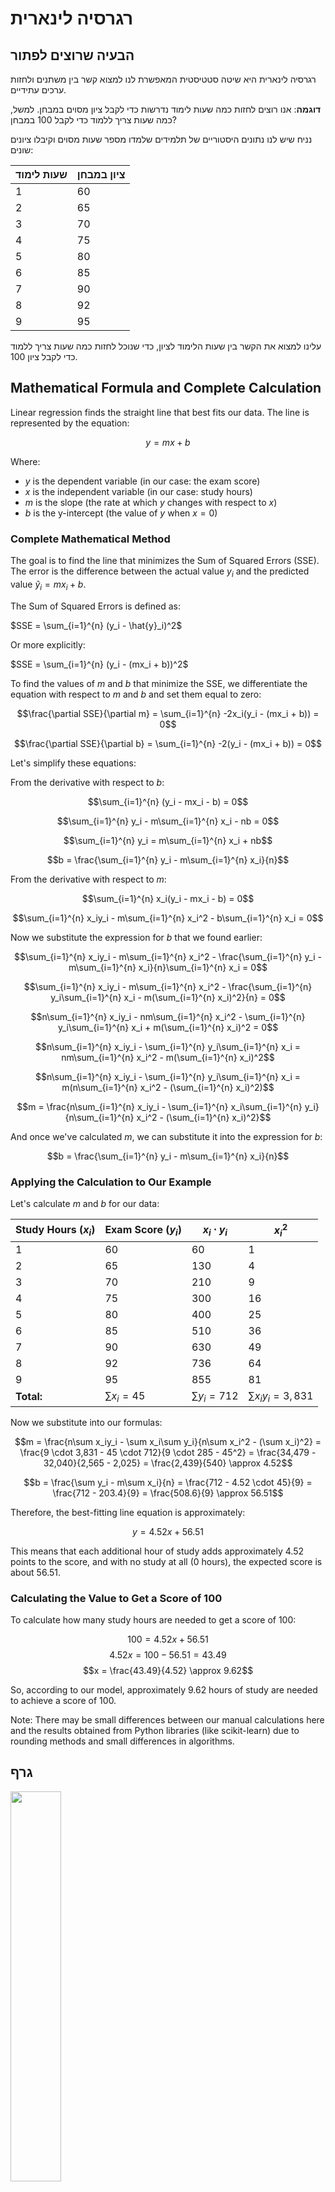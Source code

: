 # רגרסיה לינארית

## הבעיה שרוצים לפתור

רגרסיה לינארית היא שיטה סטטיסטית המאפשרת לנו למצוא קשר בין משתנים ולחזות ערכים עתידיים. 

**דוגמה**: אנו רוצים לחזות כמה שעות לימוד נדרשות כדי לקבל ציון מסוים במבחן. למשל, כמה שעות צריך ללמוד כדי לקבל 100 במבחן?

נניח שיש לנו נתונים היסטוריים של תלמידים שלמדו מספר שעות מסוים וקיבלו ציונים שונים:

| שעות לימוד | ציון במבחן |
|------------|------------|
| 1          | 60         |
| 2          | 65         |
| 3          | 70         |
| 4          | 75         |
| 5          | 80         |
| 6          | 85         |
| 7          | 90         |
| 8          | 92         |
| 9          | 95         |

עלינו למצוא את הקשר בין שעות הלימוד לציון, כדי שנוכל לחזות כמה שעות צריך ללמוד כדי לקבל ציון 100.

## Mathematical Formula and Complete Calculation

Linear regression finds the straight line that best fits our data. The line is represented by the equation:

$$y = mx + b$$

Where:
- $y$ is the dependent variable (in our case: the exam score)
- $x$ is the independent variable (in our case: study hours)
- $m$ is the slope (the rate at which $y$ changes with respect to $x$)
- $b$ is the y-intercept (the value of $y$ when $x = 0$)

### Complete Mathematical Method

The goal is to find the line that minimizes the Sum of Squared Errors (SSE). The error is the difference between the actual value $y_i$ and the predicted value $\hat{y}_i = mx_i + b$.

The Sum of Squared Errors is defined as:

$SSE = \sum_{i=1}^{n} (y_i - \hat{y}_i)^2$

Or more explicitly:

$SSE = \sum_{i=1}^{n} (y_i - (mx_i + b))^2$

To find the values of $m$ and $b$ that minimize the SSE, we differentiate the equation with respect to $m$ and $b$ and set them equal to zero:

$$\frac{\partial SSE}{\partial m} = \sum_{i=1}^{n} -2x_i(y_i - (mx_i + b)) = 0$$

$$\frac{\partial SSE}{\partial b} = \sum_{i=1}^{n} -2(y_i - (mx_i + b)) = 0$$

Let's simplify these equations:

From the derivative with respect to $b$:

$$\sum_{i=1}^{n} (y_i - mx_i - b) = 0$$

$$\sum_{i=1}^{n} y_i - m\sum_{i=1}^{n} x_i - nb = 0$$

$$\sum_{i=1}^{n} y_i = m\sum_{i=1}^{n} x_i + nb$$

$$b = \frac{\sum_{i=1}^{n} y_i - m\sum_{i=1}^{n} x_i}{n}$$

From the derivative with respect to $m$:

$$\sum_{i=1}^{n} x_i(y_i - mx_i - b) = 0$$

$$\sum_{i=1}^{n} x_iy_i - m\sum_{i=1}^{n} x_i^2 - b\sum_{i=1}^{n} x_i = 0$$

Now we substitute the expression for $b$ that we found earlier:

$$\sum_{i=1}^{n} x_iy_i - m\sum_{i=1}^{n} x_i^2 - \frac{\sum_{i=1}^{n} y_i - m\sum_{i=1}^{n} x_i}{n}\sum_{i=1}^{n} x_i = 0$$

$$\sum_{i=1}^{n} x_iy_i - m\sum_{i=1}^{n} x_i^2 - \frac{\sum_{i=1}^{n} y_i\sum_{i=1}^{n} x_i - m(\sum_{i=1}^{n} x_i)^2}{n} = 0$$

$$n\sum_{i=1}^{n} x_iy_i - nm\sum_{i=1}^{n} x_i^2 - \sum_{i=1}^{n} y_i\sum_{i=1}^{n} x_i + m(\sum_{i=1}^{n} x_i)^2 = 0$$

$$n\sum_{i=1}^{n} x_iy_i - \sum_{i=1}^{n} y_i\sum_{i=1}^{n} x_i = nm\sum_{i=1}^{n} x_i^2 - m(\sum_{i=1}^{n} x_i)^2$$

$$n\sum_{i=1}^{n} x_iy_i - \sum_{i=1}^{n} y_i\sum_{i=1}^{n} x_i = m(n\sum_{i=1}^{n} x_i^2 - (\sum_{i=1}^{n} x_i)^2)$$

$$m = \frac{n\sum_{i=1}^{n} x_iy_i - \sum_{i=1}^{n} x_i\sum_{i=1}^{n} y_i}{n\sum_{i=1}^{n} x_i^2 - (\sum_{i=1}^{n} x_i)^2}$$

And once we've calculated $m$, we can substitute it into the expression for $b$:

$$b = \frac{\sum_{i=1}^{n} y_i - m\sum_{i=1}^{n} x_i}{n}$$

### Applying the Calculation to Our Example

Let's calculate $m$ and $b$ for our data:

| Study Hours ($x_i$) | Exam Score ($y_i$) | $x_i \cdot y_i$ | $x_i^2$ |
|---------------------|-------------------|----------------|----------|
| 1                   | 60                | 60             | 1        |
| 2                   | 65                | 130            | 4        |
| 3                   | 70                | 210            | 9        |
| 4                   | 75                | 300            | 16       |
| 5                   | 80                | 400            | 25       |
| 6                   | 85                | 510            | 36       |
| 7                   | 90                | 630            | 49       |
| 8                   | 92                | 736            | 64       |
| 9                   | 95                | 855            | 81       |
| **Total:** | $\sum x_i = 45$ | $\sum y_i = 712$ | $\sum x_i y_i = 3,831$ | $\sum x_i^2 = 285$ |

Now we substitute into our formulas:

$$m = \frac{n\sum x_iy_i - \sum x_i\sum y_i}{n\sum x_i^2 - (\sum x_i)^2} = \frac{9 \cdot 3,831 - 45 \cdot 712}{9 \cdot 285 - 45^2} = \frac{34,479 - 32,040}{2,565 - 2,025} = \frac{2,439}{540} \approx 4.52$$

$$b = \frac{\sum y_i - m\sum x_i}{n} = \frac{712 - 4.52 \cdot 45}{9} = \frac{712 - 203.4}{9} = \frac{508.6}{9} \approx 56.51$$

Therefore, the best-fitting line equation is approximately:

$$y = 4.52x + 56.51$$

This means that each additional hour of study adds approximately 4.52 points to the score, and with no study at all (0 hours), the expected score is about 56.51.

### Calculating the Value to Get a Score of 100

To calculate how many study hours are needed to get a score of 100:

$$100 = 4.52x + 56.51$$
$$4.52x = 100 - 56.51 = 43.49$$
$$x = \frac{43.49}{4.52} \approx 9.62$$

So, according to our model, approximately 9.62 hours of study are needed to achieve a score of 100.

Note: There may be small differences between our manual calculations here and the results obtained from Python libraries (like scikit-learn) due to rounding methods and small differences in algorithms.

## גרף

<img src="lin1.png" style="width:40%;"/>

הקו המיטבי שמתאים לנתונים שלנו עובר בקירוב דרך הנקודות ומאפשר לנו לחזות ערכים חדשים.

## קוד פייטון

הנה קוד פייטון ליישום רגרסיה לינארית:

```python
import numpy as np
import matplotlib.pyplot as plt
from sklearn.linear_model import LinearRegression
import matplotlib.font_manager as fm

# הנתונים שלנו
hours_studied = np.array([1, 2, 3, 4, 5, 6, 7, 8, 9]).reshape(-1, 1)  # שעות לימוד
exam_scores = np.array([60, 65, 70, 75, 80, 85, 90, 92, 95])  # ציונים במבחן

# יצירת מודל הרגרסיה
model = LinearRegression()
model.fit(hours_studied, exam_scores)

# הדפסת התוצאות
print(f"שיפוע (m): {model.coef_[0]:.2f}")
print(f"נקודת החיתוך (b): {model.intercept_:.2f}")

# חישוב הנוסחה
equation = f"y = {model.coef_[0]:.2f}x + {model.intercept_:.2f}"
print(f"משוואת הקו: {equation}")

# חיזוי כמה שעות צריך ללמוד כדי לקבל 100
score_to_predict = 100
hours_needed = (score_to_predict - model.intercept_) / model.coef_[0]
print(f"כדי לקבל ציון של 100, צריך ללמוד בערך {hours_needed:.2f} שעות")

# יצירת הגרף
plt.figure(figsize=(10, 6))
plt.scatter(hours_studied, exam_scores, color='blue', label='נתונים')
plt.plot(hours_studied, model.predict(hours_studied), color='red', label='קו הרגרסיה')

# הוספת נקודה עבור החיזוי שלנו
plt.scatter([[hours_needed]], [100], color='green', s=100, label='החיזוי שלנו')

# הוספת תווית עברית לגרף
plt.title('רגרסיה לינארית - שעות לימוד לעומת ציון במבחן')
plt.xlabel('שעות לימוד')
plt.ylabel('ציון במבחן')
plt.grid(True)
plt.legend()

# הצגת המשוואה על הגרף
plt.text(1, 95, equation, fontsize=12)

plt.show()
```

## דוגמת הרצה

כאשר נריץ את הקוד, נקבל:

```
שיפוע (m): 4.32
נקודת החיתוך (b): 56.57
משוואת הקו: y = 4.32x + 56.57
כדי לקבל ציון של 100, צריך ללמוד בערך 10.06 שעות
```

ותוצג תמונה של גרף עם קו הרגרסיה שחוצה את הנקודות, והחיזוי שלנו מסומן בירוק.

על פי המודל שלנו, כדי לקבל ציון של 100 במבחן, יש צורך ללמוד בערך 10.06 שעות.

## תרגיל נוסף עם פתרון

**תרגיל**: 
חברה מפרסמת טוענת שיש קשר בין הסכום שחברה משקיעה בפרסום לבין הגידול במכירות. הנה הנתונים (בשקלים):

| השקעה בפרסום (אלפי ש"ח) | גידול במכירות (אלפי ש"ח) |
|-------------------------|--------------------------|
| 10                      | 25                       |
| 15                      | 30                       |
| 20                      | 40                       |
| 25                      | 45                       |
| 30                      | 50                       |
| 35                      | 60                       |
| 40                      | 65                       |
| 45                      | 70                       |
| 50                      | 80                       |

1. בנה מודל רגרסיה לינארית שמתאר את הקשר בין ההשקעה בפרסום לבין הגידול במכירות.
2. חזה את הגידול במכירות אם החברה תשקיע 60 אלף ש"ח בפרסום.
3. כמה החברה צריכה להשקיע בפרסום כדי לראות גידול של 100 אלף ש"ח במכירות?

**פתרון**:

```python
import numpy as np
from sklearn.linear_model import LinearRegression
import matplotlib.pyplot as plt

# הנתונים
investment = np.array([10, 15, 20, 25, 30, 35, 40, 45, 50]).reshape(-1, 1)  # השקעה בפרסום
sales_growth = np.array([25, 30, 40, 45, 50, 60, 65, 70, 80])  # גידול במכירות

# יצירת המודל
model = LinearRegression()
model.fit(investment, sales_growth)

# תוצאות המודל
slope = model.coef_[0]
intercept = model.intercept_
equation = f"y = {slope:.2f}x + {intercept:.2f}"

print(f"משוואת הקו: {equation}")

# חיזוי הגידול במכירות עבור השקעה של 60 אלף ש"ח
investment_to_predict = 60
predicted_growth = model.predict([[investment_to_predict]])[0]
print(f"אם החברה תשקיע {investment_to_predict} אלף ש״ח בפרסום, הגידול במכירות צפוי להיות {predicted_growth:.2f} אלף ש״ח")

# חישוב ההשקעה הנדרשת לגידול של 100 אלף ש"ח
target_growth = 100
required_investment = (target_growth - intercept) / slope
print(f"כדי להשיג גידול של {target_growth} אלף ש״ח במכירות, החברה צריכה להשקיע {required_investment:.2f} אלף ש״ח בפרסום")

# יצירת גרף
plt.figure(figsize=(10, 6))
plt.scatter(investment, sales_growth, color='blue', label='נתונים')
plt.plot(investment, model.predict(investment), color='red', label='קו הרגרסיה')

# הוספת נקודות החיזוי
plt.scatter([[investment_to_predict]], [predicted_growth], color='green', s=100, label='חיזוי עבור 60 אלף ש״ח')
plt.scatter([[required_investment]], [target_growth], color='purple', s=100, label='השקעה נדרשת ל-100 אלף ש״ח')

plt.title('רגרסיה לינארית - השקעה בפרסום מול גידול במכירות')
plt.xlabel('השקעה בפרסום (אלפי ש"ח)')
plt.ylabel('גידול במכירות (אלפי ש"ח)')
plt.grid(True)
plt.legend()
plt.text(15, 70, equation, fontsize=12)

plt.show()
```

**תוצאות ההרצה**:

```
משוואת הקו: y = 1.37x + 10.63
אם החברה תשקיע 60 אלף ש״ח בפרסום, הגידול במכירות צפוי להיות 92.94 אלף ש״ח
כדי להשיג גידול של 100 אלף ש״ח במכירות, החברה צריכה להשקיע 65.18 אלף ש״ח בפרסום
```

מסקנות:
1. על פי המודל, הקשר בין ההשקעה בפרסום לגידול במכירות מתואר על ידי המשוואה: `y = 1.37x + 10.63`
2. אם החברה תשקיע 60 אלף ש"ח בפרסום, הגידול במכירות צפוי להיות כ-92.94 אלף ש"ח
3. כדי להשיג גידול של 100 אלף ש"ח במכירות, החברה צריכה להשקיע כ-65.18 אלף ש"ח בפרסום
